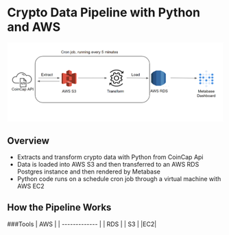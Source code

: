 # Crypto Data Pipeline with Python and AWS

![Arch](assets/images/arch_diagram.png)

## Overview
* Extracts and transform crypto data with Python from CoinCap Api 
* Data is loaded into AWS S3 and then transferred to an AWS RDS Postgres instance and then rendered by Metabase
* Python code runs on a schedule cron job through a virtual machine with AWS EC2

## How the Pipeline Works

###Tools 
| AWS  |
| ------------- | 
| RDS  | 
| S3  |
|EC2|
